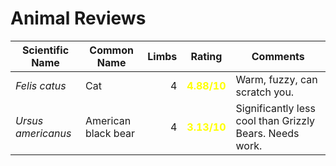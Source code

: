 # Animal Reviews

| Scientific Name     | Common Name | Limbs | Rating | Comments |
| ------------------- | ----------- | ----: | :----: | -------- |
| _Felis catus_     | Cat | 4 | <span style="color:yellow">__4.88/10__</span> | Warm, fuzzy, can scratch you. |
| _Ursus americanus_    | American black bear | 4 | <span style="color:yellow">__3.13/10__</span> | Significantly less cool than Grizzly Bears. Needs work. |